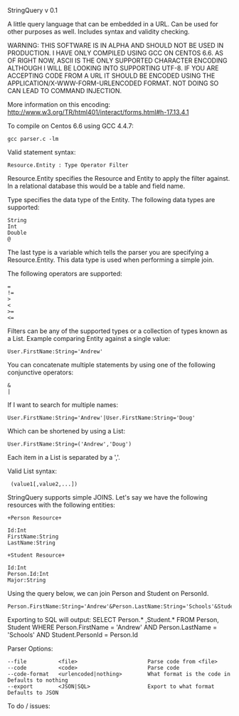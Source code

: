 StringQuery v 0.1


A little query language that can be embedded in a URL.  Can be used for other
purposes as well.  Includes syntax and validity checking.


WARNING: THIS SOFTWARE IS IN ALPHA AND SHOULD NOT BE USED IN PRODUCTION.  I HAVE 
ONLY COMPILED USING GCC ON CENTOS 6.6.  AS OF RIGHT NOW, ASCII IS THE ONLY
SUPPORTED CHARACTER ENCODING ALTHOUGH I WILL BE LOOKING INTO SUPPORTING UTF-8.
IF YOU ARE ACCEPTING CODE FROM A URL IT SHOULD BE ENCODED USING THE
APPLICATION/X-WWW-FORM-URLENCODED FORMAT.  NOT DOING SO CAN LEAD TO COMMAND 
INJECTION.  

More information on this encoding: 
http://www.w3.org/TR/html401/interact/forms.html#h-17.13.4.1


To compile on Centos 6.6 using GCC 4.4.7: 

    gcc parser.c -lm

 
Valid statement syntax: 

    Resource.Entity : Type Operator Filter 
  
Resource.Entity specifies the Resource and Entity to apply the filter against.  
In a relational database this would be a table and field name.
  
Type specifies the data type of the Entity.  The following data types are 
supported:

    String
    Int
    Double
    @
    
The last type is a variable which tells the parser you are specifying a
Resource.Entity.  This data type is used when performing a simple join.
     
The following operators are supported:

    =
    !=
    >
    <
    >=
    <=
     
Filters can be any of the supported types or a collection of types known as 
a List.  Example comparing Entity against a single value:

    User.FirstName:String='Andrew'
     
You can concatenate multiple statements by using one of the following conjunctive
operators:

    &
    |     
     
If I want to search for multiple names:

    User.FirstName:String='Andrew'|User.FirstName:String='Doug'
 
Which can be shortened by using a List:

    User.FirstName:String=('Andrew','Doug')
        
Each item in a List is separated by a ','.
 
Valid List syntax:

     (value1[,value2,...])
     
StringQuery supports simple JOINS.  Let's say we have the following resources
with the following entities:

    +Person Resource+

    Id:Int
    FirstName:String
    LastName:String

    +Student Resource+

    Id:Int
    Person.Id:Int
    Major:String

Using the query below, we can join Person and Student on PersonId.

    Person.FirstName:String='Andrew'&Person.LastName:String='Schools'&Student.PersonId:@=Person.Id
    
Exporting to SQL will output:
    SELECT
      Person.*
      ,Student.*
    FROM Person, Student
    WHERE Person.FirstName = 'Andrew' 
    AND Person.LastName = 'Schools' 
    AND Student.PersonId = Person.Id


Parser Options:

    --file          <file>                      Parse code from <file>   
    --code          <code>                      Parse code   
    --code-format   <urlencoded|nothing>        What format is the code in    Defaults to nothing
    --export        <JSON|SQL>                  Export to what format         Defaults to JSON     

To do / issues:
    
    

